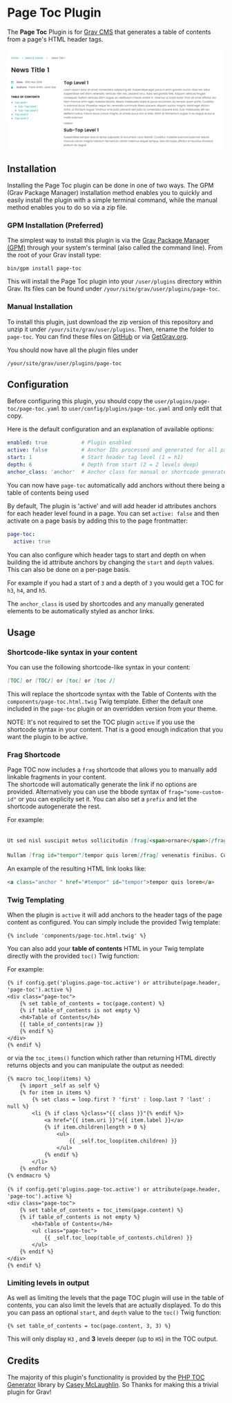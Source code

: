 # Page Toc Plugin

The **Page Toc** Plugin is for [Grav CMS](http://github.com/getgrav/grav) that generates a table of contents from a page's HTML header tags.

![](assets/page-toc.png)

## Installation

Installing the Page Toc plugin can be done in one of two ways. The GPM (Grav Package Manager) installation method enables you to quickly and easily install the plugin with a simple terminal command, while the manual method enables you to do so via a zip file.

### GPM Installation (Preferred)

The simplest way to install this plugin is via the [Grav Package Manager (GPM)](http://learn.getgrav.org/advanced/grav-gpm) through your system's terminal (also called the command line).  From the root of your Grav install type:

    bin/gpm install page-toc

This will install the Page Toc plugin into your `/user/plugins` directory within Grav. Its files can be found under `/your/site/grav/user/plugins/page-toc`.

### Manual Installation

To install this plugin, just download the zip version of this repository and unzip it under `/your/site/grav/user/plugins`. Then, rename the folder to `page-toc`. You can find these files on [GitHub](https://github.com/team-grav/grav-plugin-page-toc) or via [GetGrav.org](http://getgrav.org/downloads/plugins#extras).

You should now have all the plugin files under

    /your/site/grav/user/plugins/page-toc
	
## Configuration

Before configuring this plugin, you should copy the `user/plugins/page-toc/page-toc.yaml` to `user/config/plugins/page-toc.yaml` and only edit that copy.

Here is the default configuration and an explanation of available options:

```yaml
enabled: true           # Plugin enabled
active: false           # Anchor IDs processed and generated for all pages
start: 1                # Start header tag level (1 = h1)
depth: 6                # Depth from start (2 = 2 levels deep)
anchor_class: 'anchor'  # Anchor class for manual or shortcode generated anchors
```

You can now have `page-toc` automatically add anchors without there being a table of contents being used


By default, The plugin is 'active' and will add header id attributes anchors for each header level found in a page.  You can set `active: false` and then activate on a page basis by adding this to the page frontmatter:

```yaml
page-toc:
  active: true
```

You can also configure which header tags to start and depth on when building the id attribute anchors by changing the `start` and `depth` values. This can also be done on a per-page basis.

For example if you had a start of `3` and a depth of `3` you would get a TOC for `h3`, `h4`, and `h5`.

The `anchor_class` is used by shortcodes and any manually generated elements to be automatically styled as anchor links.

## Usage

### Shortcode-like syntax in your content

You can use the following shortcode-like syntax in your content:

```md
[TOC] or [TOC/] or [toc] or [toc /]
```

This will replace the shortcode syntax with the Table of Contents with the `components/page-toc.html.twig` Twig template. Either the default one included in the `page-toc` plugin or an overridden version from your theme.

NOTE: It's not required to set the TOC plugin `active` if you use the shortcode syntax in your content.  That is a good enough indication that you want the plugin to be active.

### Frag Shortcode

Page TOC now includes a `frag` shortcode that allows you to manually add linkable fragments in your content.  
The shortcode will automatically generate the link if no options are provided. Alternatively you can use the bbode syntax of `frag="some-custom-id"` or you can explicity set it.  You can also set a `prefix` and let the shortcode autogenerate the rest.

For example:

```markdown

Ut sed nisl suscipit metus sollicitudin [frag]<span>ornare</span>[/frag] nec vitae nulla. In pretium massa ex, in [frag="vulputate"]vulputate tellus[/frag] accumsan vel. 

Nullam [frag id="tempor"]tempor quis lorem[/frag] venenatis finibus. Curabitur dapibus nulla sed tristique pretium. Nullam tempor quis [frag prefix="sec2.2-"]lorem venenatis finibus[/frag].
```

An example of the resulting HTML link looks like:

```html
<a class="anchor " href="#tempor" id="tempor">tempor quis lorem</a>
```
 
### Twig Templating

When the plugin is `active` it will add anchors to the header tags of the page content as configured. You can simply include the provided Twig template:

```twig
{% include 'components/page-toc.html.twig' %}
```

You can also add your **table of contents** HTML in your Twig template directly with the provided `toc()` Twig function:

For example:

```twig
{% if config.get('plugins.page-toc.active') or attribute(page.header, 'page-toc').active %}
<div class="page-toc">
    {% set table_of_contents = toc(page.content) %}
    {% if table_of_contents is not empty %}
    <h4>Table of Contents</h4>
    {{ table_of_contents|raw }}
    {% endif %}
</div>
{% endif %}
```

or via the `toc_items()` function which rather than returning HTML directly returns objects and you can manipulate the output as needed:

```twig
{% macro toc_loop(items) %}
    {% import _self as self %}
    {% for item in items %}
        {% set class = loop.first ? 'first' : loop.last ? 'last' : null %}
        <li {% if class %}class="{{ class }}"{% endif %}>
            <a href="{{ item.uri }}">{{ item.label }}</a>
            {% if item.children|length > 0 %}
                <ul>
                    {{ _self.toc_loop(item.children) }}
                </ul>
            {% endif %}
        </li>
    {% endfor %}
{% endmacro %}

{% if config.get('plugins.page-toc.active') or attribute(page.header, 'page-toc').active %}
<div class="page-toc">
    {% set table_of_contents = toc_items(page.content) %}
    {% if table_of_contents is not empty %}
        <h4>Table of Contents</h4>
        <ul class="page-toc">
            {{ _self.toc_loop(table_of_contents.children) }}
        </ul>
    {% endif %}
</div>
{% endif %}
```

### Limiting levels in output

As well as limiting the levels that the page TOC plugin will use in the table of contents, you can also limit the levels that are actually displayed. To do this you can pass an optional `start`, and `depth` value to the `toc()` Twig function:

```twig
{% set table_of_contents = toc(page.content, 3, 3) %}
```

This will only display `H3` , and **3** levels deeper (up to `H5`) in the TOC output.

## Credits

The majority of this plugin's functionality is provided by the [PHP TOC Generator](https://github.com/caseyamcl/toc) library by [Casey McLaughlin](https://github.com/caseyamcl). So Thanks for making this a trivial plugin for Grav!


